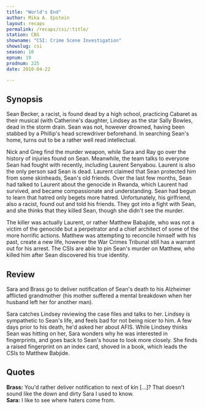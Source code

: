 ```yaml
---
title: "World's End"
author: Mika A. Epstein
layout: recaps
permalink: /recaps/csi/:title/
station: CBS
showname: "CSI: Crime Scene Investigation"
showslug: csi
season: 10
epnum: 19
prodnum: 225
date: 2010-04-22

---
```


## Synopsis

Sean Becker, a racist, is found dead by a high school, practicing Cabaret as their musical (with Catherine's daughter, Lindsey as the star Sally Bowles, dead in the storm drain. Sean was not, however drowned, having been stabbed by a Phillip's head screwdriver beforehand. In searching Sean's home, turns out to be a rather well read intellectual.

Nick and Greg find the murder weapon, while Sara and Ray go over the history of injuries found on Sean. Meanwhile, the team talks to everyone Sean had fought with recently, including Laurent Senyabou. Laurent is also the only person sad Sean is dead. Laurent claimed that Sean protected him from some skinheads, Sean's old friends. Over the last few months, Sean had talked to Laurent about the genocide in Rwanda, which Laurent had survived, and became compassionate and understanding. Sean had begun to learn that hatred only begets more hatred. Unfortunately, his girlfriend, also a racist, found out and told his friends. They got into a fight with Sean, and she thinks that they killed Sean, though she didn't see the murder.

The killer was actually Laurent, or rather Matthew Babajide, who was not a victim of the genocide but a perpetrator and a chief architect of some of the more horrific actions. Matthew was attempting to reconcile himself with his past, create a new life, however the War Crimes Tribunal still has a warrant out for his arrest. The CSIs are able to pin Sean's murder on Matthew, who killed him after Sean discovered his true identity.

## Review

Sara and Brass go to deliver notification of Sean's death to his Alzheimer afflicted grandmother (his mother suffered a mental breakdown when her husband left her for another man).

Sara catches Lindsey reviewing the case files and talks to her. Lindsey is sympathetic to Sean's life, and feels bad for not being nicer to him. A few days prior to his death, he'd asked her about AFIS. While Lindsey thinks Sean was hitting on her, Sara wonders why he was interested in fingerprints, and goes back to Sean's house to look more closely. She finds a raised fingerprint on an index card, shoved in a book, which leads the CSIs to Matthew Babjide.

## Quotes

**Brass:** You'd rather deliver notification to next of kin [...]? That doesn't sound like the down and dirty Sara I used to know.\
**Sara:** I like to see where haters come from.

